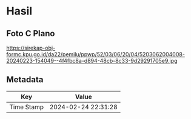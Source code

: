 # Hasil

## Foto C Plano

https://sirekap-obj-formc.kpu.go.id/da22/pemilu/ppwp/52/03/06/20/04/5203062004008-20240223-154049--4f4fbc8a-d894-48cb-8c33-9d29291705e9.jpg


## Metadata

| Key        | Value               |
| ---------- | ------------------- |
| Time Stamp | 2024-02-24 22:31:28 |



